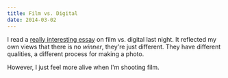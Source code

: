 ```yaml
---
title: Film vs. Digital
date: 2014-03-02
---
```



I read a [really interesting essay](http://blog.mingthein.com/2014/01/26/film-diaries-choosing-film-or-digital-and-a-little-rationale/) on film vs. digital last night. It reflected my own views that there is no _winner_, they're just different. They have different qualities, a different process for making a photo.

However, I just feel more alive when I'm shooting film.


  